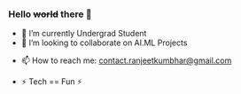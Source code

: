 ### Hello ~~world~~ there 👋
<!-- ![](https://komarev.com/ghpvc/?username=RanjeetKumbhar01&color=green) -->

<!-- **RanjeetKumbhar01/Ranjeetkumbhar01** is a ✨ _special_ ✨ repository because its `README.md` (this file) appears on your GitHub profile. -->

<!-- Here are some ideas to get you started: -->

<!-- - 🔭 I’m currently working on ... -->
- 🌱 I’m currently Undergrad Student
- 👯 I’m looking to collaborate on AI.ML Projects
<!-- - 🤔 I’m looking for help with ... -->
<!-- - 💬 Ask me about ... -->
- 📫 How to reach me: contact.ranjeetkumbhar@gmail.com
<!-- - 😄 Pronouns: ... -->
- ⚡ Tech == Fun ⚡

